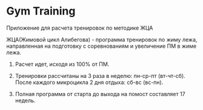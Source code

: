 # Gym Training
Приложение для расчета тренировок по методике ЖЦА

ЖЦА(Жимовой цикл Алибегова) - программа тренировок по жиму лежа, направленная на подготовку с соревнованиям и увеличение ПМ в жиме лежа.

1. Расчет идет, исходя из 100% от ПМ.

2. Тренировки рассчитаны на 3 раза в неделю: пн-ср-пт (вт-чт-сб). После каждого микроцикла 2 дня отдыха: сб-вс (вс-пн).

3. Полная программа от старта до выхода на помост составляет 17 недель.
